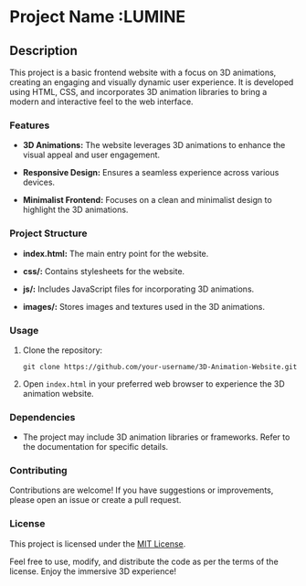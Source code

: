 # Project Name :LUMINE 

## Description

This project is a basic frontend website with a focus on 3D animations, creating an engaging and visually dynamic user experience. It is developed using HTML, CSS, and incorporates 3D animation libraries to bring a modern and interactive feel to the web interface.

### Features

- **3D Animations:** The website leverages 3D animations to enhance the visual appeal and user engagement.

- **Responsive Design:** Ensures a seamless experience across various devices.

- **Minimalist Frontend:** Focuses on a clean and minimalist design to highlight the 3D animations.

### Project Structure

- **index.html:** The main entry point for the website.

- **css/:** Contains stylesheets for the website.

- **js/:** Includes JavaScript files for incorporating 3D animations.

- **images/:** Stores images and textures used in the 3D animations.

### Usage

1. Clone the repository:

    ```
    git clone https://github.com/your-username/3D-Animation-Website.git
    ```

2. Open `index.html` in your preferred web browser to experience the 3D animation website.

### Dependencies

- The project may include 3D animation libraries or frameworks. Refer to the documentation for specific details.

### Contributing

Contributions are welcome! If you have suggestions or improvements, please open an issue or create a pull request.

### License

This project is licensed under the [MIT License](LICENSE).

Feel free to use, modify, and distribute the code as per the terms of the license. Enjoy the immersive 3D experience!

